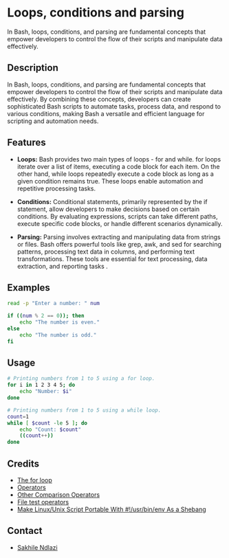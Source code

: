 # Loops, conditions and parsing
In Bash, loops, conditions, and parsing are fundamental concepts that empower developers to control the flow of their scripts and manipulate data effectively.


## Description
In Bash, loops, conditions, and parsing are fundamental concepts that empower developers to control the flow of their scripts and manipulate data effectively. By combining these concepts, developers can create sophisticated Bash scripts to automate tasks, process data, and respond to various conditions, making Bash a versatile and efficient language for scripting and automation needs.

## Features
 * **Loops:** Bash provides two main types of loops - for and while. for loops iterate over a list of items, executing a code block for each item. On the other hand, while loops repeatedly execute a code block as long as a given condition remains true. These loops enable automation and repetitive processing tasks.

 * **Conditions:** Conditional statements, primarily represented by the if statement, allow developers to make decisions based on certain conditions. By evaluating expressions, scripts can take different paths, execute specific code blocks, or handle different scenarios dynamically.

 * **Parsing:** Parsing involves extracting and manipulating data from strings or files. Bash offers powerful tools like grep, awk, and sed for searching patterns, processing text data in columns, and performing text transformations. These tools are essential for text processing, data extraction, and reporting tasks
.

## Examples
```bash
read -p "Enter a number: " num

if ((num % 2 == 0)); then
    echo "The number is even."
else
    echo "The number is odd."
fi
```

## Usage
```bash
# Printing numbers from 1 to 5 using a for loop.
for i in 1 2 3 4 5; do
    echo "Number: $i"
done

# Printing numbers from 1 to 5 using a while loop.
count=1
while [ $count -le 5 ]; do
    echo "Count: $count"
    ((count++))
done
```

## Credits
 * [The for loop](https://tldp.org/LDP/Bash-Beginners-Guide/html/sect_09_01.html)
 * [Operators](https://tldp.org/LDP/abs/html/ops.html)
 * [Other Comparison Operators](https://tldp.org/LDP/abs/html/comparison-ops.html)
 * [File test operators](https://tldp.org/LDP/abs/html/fto.html)
 * [Make Linux/Unix Script Portable With #!/usr/bin/env As a Shebang](https://www.cyberciti.biz/tips/finding-bash-perl-python-portably-using-env.html)

## Contact
 * [Sakhile Ndlazi](https://www.twitter.com/sakhilelindah)
